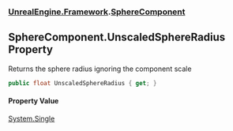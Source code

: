 ### [UnrealEngine.Framework](./UnrealEngine-Framework.md 'UnrealEngine.Framework').[SphereComponent](./UnrealEngine-Framework-SphereComponent.md 'UnrealEngine.Framework.SphereComponent')
## SphereComponent.UnscaledSphereRadius Property
Returns the sphere radius ignoring the component scale  
```csharp
public float UnscaledSphereRadius { get; }
```
#### Property Value
[System.Single](https://docs.microsoft.com/en-us/dotnet/api/System.Single 'System.Single')  
